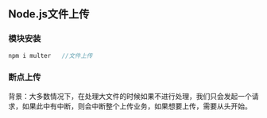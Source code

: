 ## Node.js文件上传

### 模块安装

```javascript
npm i multer   //文件上传
```

### 断点上传

背景：大多数情况下，在处理大文件的时候如果不进行处理，我们只会发起一个请求，如果此中有中断，则会中断整个上传业务，如果想要上传，需要从头开始。
